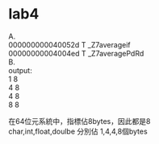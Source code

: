 # lab4

A.<br>
000000000040052d T _Z7averageif  <br>
00000000004004ed T _Z7averagePdRd <br>
B. <br>
output: <br>
1 8 <br>
4 8 <br>
4 8 <br>
8 8 <br>

在64位元系統中，指標佔8bytes，因此都是8<br>
char,int,float,doulbe 分別佔 1,4,4,8個bytes
